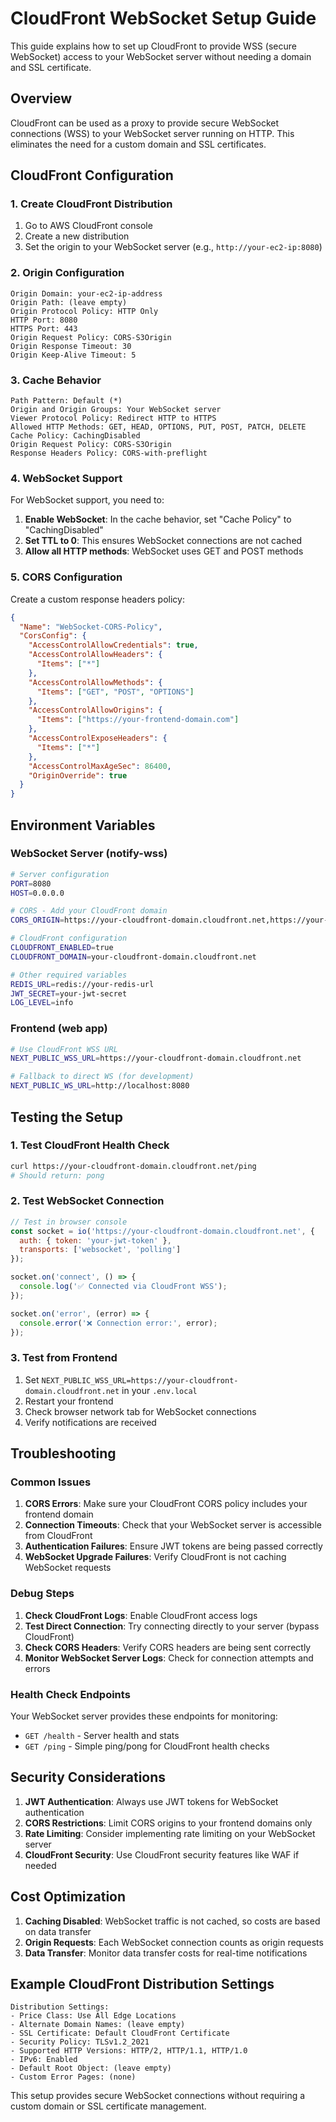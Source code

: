 # CloudFront WebSocket Setup Guide

This guide explains how to set up CloudFront to provide WSS (secure WebSocket) access to your WebSocket server without needing a domain and SSL certificate.

## Overview

CloudFront can be used as a proxy to provide secure WebSocket connections (WSS) to your WebSocket server running on HTTP. This eliminates the need for a custom domain and SSL certificates.

## CloudFront Configuration

### 1. Create CloudFront Distribution

1. Go to AWS CloudFront console
2. Create a new distribution
3. Set the origin to your WebSocket server (e.g., `http://your-ec2-ip:8080`)

### 2. Origin Configuration

```
Origin Domain: your-ec2-ip-address
Origin Path: (leave empty)
Origin Protocol Policy: HTTP Only
HTTP Port: 8080
HTTPS Port: 443
Origin Request Policy: CORS-S3Origin
Origin Response Timeout: 30
Origin Keep-Alive Timeout: 5
```

### 3. Cache Behavior

```
Path Pattern: Default (*)
Origin and Origin Groups: Your WebSocket server
Viewer Protocol Policy: Redirect HTTP to HTTPS
Allowed HTTP Methods: GET, HEAD, OPTIONS, PUT, POST, PATCH, DELETE
Cache Policy: CachingDisabled
Origin Request Policy: CORS-S3Origin
Response Headers Policy: CORS-with-preflight
```

### 4. WebSocket Support

For WebSocket support, you need to:

1. **Enable WebSocket**: In the cache behavior, set "Cache Policy" to "CachingDisabled"
2. **Set TTL to 0**: This ensures WebSocket connections are not cached
3. **Allow all HTTP methods**: WebSocket uses GET and POST methods

### 5. CORS Configuration

Create a custom response headers policy:

```json
{
  "Name": "WebSocket-CORS-Policy",
  "CorsConfig": {
    "AccessControlAllowCredentials": true,
    "AccessControlAllowHeaders": {
      "Items": ["*"]
    },
    "AccessControlAllowMethods": {
      "Items": ["GET", "POST", "OPTIONS"]
    },
    "AccessControlAllowOrigins": {
      "Items": ["https://your-frontend-domain.com"]
    },
    "AccessControlExposeHeaders": {
      "Items": ["*"]
    },
    "AccessControlMaxAgeSec": 86400,
    "OriginOverride": true
  }
}
```

## Environment Variables

### WebSocket Server (notify-wss)

```bash
# Server configuration
PORT=8080
HOST=0.0.0.0

# CORS - Add your CloudFront domain
CORS_ORIGIN=https://your-cloudfront-domain.cloudfront.net,https://your-frontend-domain.com

# CloudFront configuration
CLOUDFRONT_ENABLED=true
CLOUDFRONT_DOMAIN=your-cloudfront-domain.cloudfront.net

# Other required variables
REDIS_URL=redis://your-redis-url
JWT_SECRET=your-jwt-secret
LOG_LEVEL=info
```

### Frontend (web app)

```bash
# Use CloudFront WSS URL
NEXT_PUBLIC_WSS_URL=https://your-cloudfront-domain.cloudfront.net

# Fallback to direct WS (for development)
NEXT_PUBLIC_WS_URL=http://localhost:8080
```

## Testing the Setup

### 1. Test CloudFront Health Check

```bash
curl https://your-cloudfront-domain.cloudfront.net/ping
# Should return: pong
```

### 2. Test WebSocket Connection

```javascript
// Test in browser console
const socket = io('https://your-cloudfront-domain.cloudfront.net', {
  auth: { token: 'your-jwt-token' },
  transports: ['websocket', 'polling']
});

socket.on('connect', () => {
  console.log('✅ Connected via CloudFront WSS');
});

socket.on('error', (error) => {
  console.error('❌ Connection error:', error);
});
```

### 3. Test from Frontend

1. Set `NEXT_PUBLIC_WSS_URL=https://your-cloudfront-domain.cloudfront.net` in your `.env.local`
2. Restart your frontend
3. Check browser network tab for WebSocket connections
4. Verify notifications are received

## Troubleshooting

### Common Issues

1. **CORS Errors**: Make sure your CloudFront CORS policy includes your frontend domain
2. **Connection Timeouts**: Check that your WebSocket server is accessible from CloudFront
3. **Authentication Failures**: Ensure JWT tokens are being passed correctly
4. **WebSocket Upgrade Failures**: Verify CloudFront is not caching WebSocket requests

### Debug Steps

1. **Check CloudFront Logs**: Enable CloudFront access logs
2. **Test Direct Connection**: Try connecting directly to your server (bypass CloudFront)
3. **Check CORS Headers**: Verify CORS headers are being sent correctly
4. **Monitor WebSocket Server Logs**: Check for connection attempts and errors

### Health Check Endpoints

Your WebSocket server provides these endpoints for monitoring:

- `GET /health` - Server health and stats
- `GET /ping` - Simple ping/pong for CloudFront health checks

## Security Considerations

1. **JWT Authentication**: Always use JWT tokens for WebSocket authentication
2. **CORS Restrictions**: Limit CORS origins to your frontend domains only
3. **Rate Limiting**: Consider implementing rate limiting on your WebSocket server
4. **CloudFront Security**: Use CloudFront security features like WAF if needed

## Cost Optimization

1. **Caching Disabled**: WebSocket traffic is not cached, so costs are based on data transfer
2. **Origin Requests**: Each WebSocket connection counts as origin requests
3. **Data Transfer**: Monitor data transfer costs for real-time notifications

## Example CloudFront Distribution Settings

```
Distribution Settings:
- Price Class: Use All Edge Locations
- Alternate Domain Names: (leave empty)
- SSL Certificate: Default CloudFront Certificate
- Security Policy: TLSv1.2_2021
- Supported HTTP Versions: HTTP/2, HTTP/1.1, HTTP/1.0
- IPv6: Enabled
- Default Root Object: (leave empty)
- Custom Error Pages: (none)
```

This setup provides secure WebSocket connections without requiring a custom domain or SSL certificate management.
